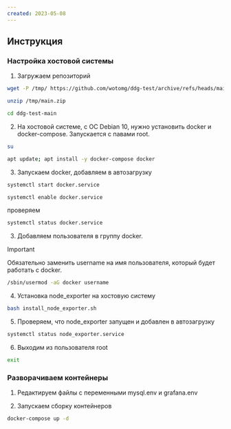 ```yaml
---
created: 2023-05-08
---
```

## Инструкция

### Настройка хостовой системы

1. Загружаем репозиторий
```bash
wget -P /tmp/ https://github.com/wotomg/ddg-test/archive/refs/heads/main.zip
```
```bash
unzip /tmp/main.zip
```
```bash
cd ddg-test-main
```


2. На хостовой системе, с ОС Debian 10, нужно установить docker и docker-compose. Запускается с павами root.
```bash
su
```
```bash
apt update; apt install -y docker-compose docker
```

3. Запускаем docker, добавляем в автозагрузку
```bash
systemctl start docker.service
```
```bash
systemctl enable docker.service
```
проверяем
```bash
systemctl status docker.service
```

3. Добавляем пользователя в группу docker.
> [!IMPORTANT]
> Обязательно заменить username на имя пользователя, который будет работать с docker.
```bash
/sbin/usermod -aG docker username
```

4. Установка node_exporter на хостовую систему
```bash
bash install_node_exporter.sh
```

5. Проверяем, что node_exporter запущен и добавлен в автозагрузку
```bash
systemctl status node_exporter.service
```

6. Выходим из пользователя root
```bash
exit
```

### Разворачиваем контейнеры
1. Редактируем файлы c переменными mysql.env и grafana.env

2. Запускаем сборку контейнеров
```bash
docker-compose up -d
```
